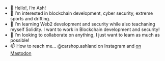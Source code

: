 - 👋 Hello!, I’m Ash!
- 👀 I’m interested in blockchain development, cyber security, extreme sports and drifting.
- 🌱 I’m learning Web2 development and security while also teachaning myself Solidity. I want to work in Blockchain development and security!
- 💞️ I’m looking to collaborate on anything, I just want to learn as much as possible!
- 📫 How to reach me... @carshop.ashland on Instagram and <a rel="me" href="https://infosec.exchange/@Ashland"> on Mastodon</a>

<!---
agoett89/agoett89 is a ✨ special ✨ repository because its `README.md` (this file) appears on your GitHub profile.
You can click the Preview link to take a look at your changes.
--->
